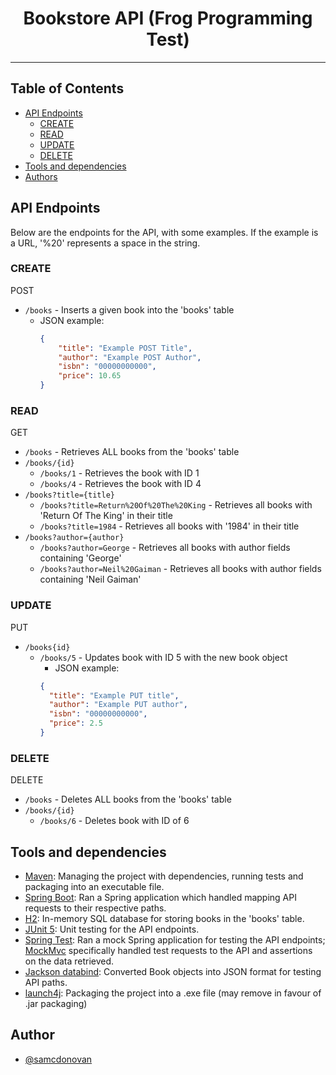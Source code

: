 
<h1 align="center">Bookstore API (Frog Programming Test)</h1>


---

## Table of Contents
- [API Endpoints](#endpoints)
  - [CREATE](#create)
  - [READ](#read)
  - [UPDATE](#update)
  - [DELETE](#delete)
- [Tools and dependencies](#built_using)
- [Authors](#authors)

## API Endpoints<a name = "endpoints"></a>
Below are the endpoints for the API, with some examples. If the example is a URL, '%20' represents a space in the string.
### CREATE<a name = "create"></a>
POST
- `/books` - Inserts a given book into the 'books' table
  - JSON example:
      ```JSON
      {
          "title": "Example POST Title", 
          "author": "Example POST Author", 
          "isbn": "00000000000", 
          "price": 10.65
      }
      ```
### READ<a name = "read"></a>
GET
- `/books` - Retrieves ALL books from the 'books' table
- `/books/{id}`
    - `/books/1` - Retrieves the book with ID 1
    - `/books/4` - Retrieves the book with ID 4
- `/books?title={title}` 
    - `/books?title=Return%20Of%20The%20King` - Retrieves all books with 'Return Of The King' in their title
    - `/books?title=1984` - Retrieves all books with '1984' in their title
- `/books?author={author}`
  - `/books?author=George` - Retrieves all books with author fields containing 'George'
  - `/books?author=Neil%20Gaiman` - Retrieves all books with author fields containing 'Neil Gaiman'
### UPDATE<a name = "update"></a>
PUT
- `/books{id}`
  - `/books/5` - Updates book with ID 5 with the new book object
    - JSON example:
    ```JSON
    {
      "title": "Example PUT title",
      "author": "Example PUT author",
      "isbn": "00000000000",
      "price": 2.5
    }
    ```
### DELETE<a name = "delete"></a>
DELETE
- `/books` - Deletes ALL books from the 'books' table
- `/books/{id}` 
  - `/books/6` - Deletes book with ID of 6

## Tools and dependencies<a name = "built_using"></a>
- [Maven](https://maven.apache.org/): Managing the project with dependencies, running tests and packaging into an executable file. 
- [Spring Boot](https://spring.io/): Ran a Spring application which handled mapping API requests to their respective paths.
- [H2](https://www.h2database.com/html/main.html): In-memory SQL database for storing books in the 'books' table.
- [JUnit 5](https://junit.org/junit5/): Unit testing for the API endpoints.
-	[Spring Test](https://docs.spring.io/spring-boot/docs/2.1.5.RELEASE/reference/html/boot-features-testing.html): Ran a mock Spring application for testing the API endpoints; [MockMvc](https://docs.spring.io/spring-framework/docs/current/javadoc-api/org/springframework/test/web/servlet/MockMvc.html) specifically handled test requests to the API and assertions on the data retrieved. 
- [Jackson databind](https://github.com/FasterXML/jackson-databind): Converted Book objects into JSON format for testing API paths.
-	[launch4j](https://launch4j.sourceforge.net/): Packaging the project into a .exe file (may remove in favour of .jar packaging)

## Author <a name = "authors"></a>
- [@samcdonovan](https://github.com/samcdonovan)
